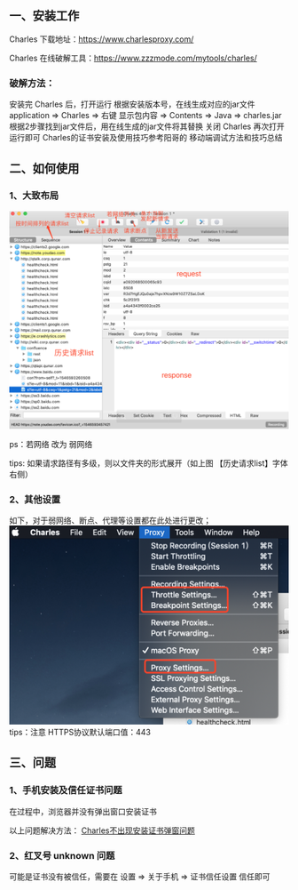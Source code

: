 ## 一、安装工作
Charles 下载地址：https://www.charlesproxy.com/

Charles 在线破解工具：https://www.zzzmode.com/mytools/charles/

### 破解方法：

安装完 Charles 后，打开运行
根据安装版本号，在线生成对应的jar文件
application => Charles => 右键 显示包内容 => Contents => Java => charles.jar
根据2步骤找到jar文件后，用在线生成的jar文件将其替换
关闭 Charles 再次打开运行即可
Charles的证书安装及使用技巧参考阳哥的 移动端调试方法和技巧总结 

## 二、如何使用
### 1、大致布局
![demo](../static/imgs/Charles_1.jpg)

ps：若网络 改为 弱网络

tips:
如果请求路径有多级，则以文件夹的形式展开（如上图 【历史请求list】字体右侧）

### 2、其他设置
如下，对于弱网络、断点、代理等设置都在此处进行更改；
![demo](../static/imgs/Charles_2.jpg)
tips：注意 HTTPS协议默认端口值：443

## 三、问题

### 1、手机安装及信任证书问题
在过程中，浏览器并没有弹出窗口安装证书

以上问题解决方法： [Charles不出现安装证书弹窗问题](https://blog.csdn.net/baby_come_here/article/details/60878066)

### 2、红叉号 unknown 问题
可能是证书没有被信任，需要在 设置 => 关于手机 => 证书信任设置 信任即可







